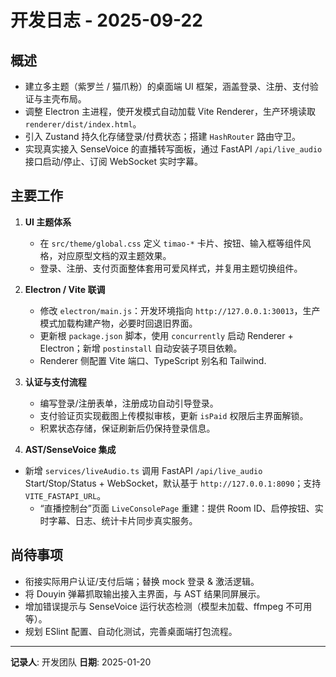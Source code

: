 # 开发日志 - 2025-09-22

## 概述

- 建立多主题（紫罗兰 / 猫爪粉）的桌面端 UI 框架，涵盖登录、注册、支付验证与主壳布局。
- 调整 Electron 主进程，使开发模式自动加载 Vite Renderer，生产环境读取 `renderer/dist/index.html`。
- 引入 Zustand 持久化存储登录/付费状态；搭建 `HashRouter` 路由守卫。
- 实现真实接入 SenseVoice 的直播转写面板，通过 FastAPI `/api/live_audio` 接口启动/停止、订阅 WebSocket 实时字幕。

## 主要工作

1. **UI 主题体系**

   - 在 `src/theme/global.css` 定义 `timao-*` 卡片、按钮、输入框等组件风格，对应原型文档的双主题效果。
   - 登录、注册、支付页面整体套用可爱风样式，并复用主题切换组件。
2. **Electron / Vite 联调**

   - 修改 `electron/main.js`：开发环境指向 `http://127.0.0.1:30013`，生产模式加载构建产物，必要时回退旧界面。
   - 更新根 `package.json` 脚本，使用 `concurrently` 启动 Renderer + Electron；新增 `postinstall` 自动安装子项目依赖。
   - Renderer 侧配置 Vite 端口、TypeScript 别名和 Tailwind.
3. **认证与支付流程**

   - 编写登录/注册表单，注册成功自动引导登录。
   - 支付验证页实现截图上传模拟审核，更新 `isPaid` 权限后主界面解锁。
   - 积累状态存储，保证刷新后仍保持登录信息。
4. **AST/SenseVoice 集成**

- 新增 `services/liveAudio.ts` 调用 FastAPI `/api/live_audio` Start/Stop/Status + WebSocket，默认基于 `http://127.0.0.1:8090`；支持 `VITE_FASTAPI_URL`。
   - “直播控制台”页面 `LiveConsolePage` 重建：提供 Room ID、启停按钮、实时字幕、日志、统计卡片同步真实服务。

## 尚待事项

- 衔接实际用户认证/支付后端；替换 mock 登录 & 激活逻辑。
- 将 Douyin 弹幕抓取输出接入主界面，与 AST 结果同屏展示。
- 增加错误提示与 SenseVoice 运行状态检测（模型未加载、ffmpeg 不可用等）。
- 规划 ESlint 配置、自动化测试，完善桌面端打包流程。

---

**记录人**: 开发团队
**日期**: 2025-01-20
